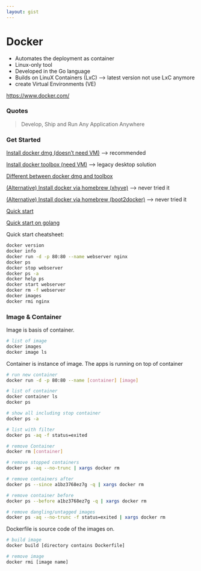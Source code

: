 ```yaml
---
layout: gist
---
```


# Docker

- Automates the deployment as container
- Linux-only tool
- Developed in the Go language
- Builds on LinuX Containers (LxC)  --> latest version not use LxC anymore
- create Virtual Environments (VE)

https://www.docker.com/

### Quotes

> Develop, Ship and Run Any Application Anywhere

### Get Started

[Install docker dmg (doesn’t need VM)](https://docs.docker.com/docker-for-mac/install/) --> recommended

[Install docker toolbox (need VM)]( https://docs.docker.com/toolbox/toolbox_install_mac/) --> legacy desktop solution

[Different between docker dmg and toolbox]( https://docs.docker.com/docker-for-mac/docker-toolbox/)

[(Alternative) Install docker via homebrew (xhyve)]( https://pilsniak.com/how-to-install-docker-on-mac-os-using-brew/) --> never tried it

[(Alternative) Install docker via homebrew (boot2docker)]( https://penandpants.com/2014/03/09/docker-via-homebrew/) --> never tried it

[Quick start](https://docs.docker.com/docker-for-mac/)

[Quick start on golang](https://blog.golang.org/docker)

Quick start cheatsheet:
```sh
docker version
docker info
docker run -d -p 80:80 --name webserver nginx
docker ps
docker stop webserver
docker ps -a
docker help ps
docker start webserver
docker rm -f webserver
docker images
docker rmi nginx
```

### Image & Container

Image is basis of container.
```sh
# list of image
docker images
docker image ls
```

Container is instance of image. The apps is running on top of container
```sh
# run new container
docker run -d -p 80:80 --name [container] [image]

# list of container
docker container ls
docker ps

# show all including stop container
docker ps -a

# list with filter
docker ps -aq -f status=exited

# remove Container
docker rm [container]

# remove stopped containers
docker ps -aq --no-trunc | xargs docker rm

# remove containers after
docker ps --since a1bz3768ez7g -q | xargs docker rm

# remove container before
docker ps --before a1bz3768ez7g -q | xargs docker rm

# remove dangling/untagged images
docker ps -aq --no-trunc -f status=exited | xargs docker rm  
```

Dockerfile is source code of the images on.
```sh
# build image
docker build [directory contains Dockerfile]

# remove image
docker rmi [image name]


```
